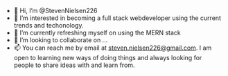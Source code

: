 - 👋 Hi, I’m @StevenNielsen226
- 👀 I’m interested in becoming a full stack webdeveloper using the current trends and techonology.
- 🌱 I’m currently refreshing myself on using the MERN stack
- 💞️ I’m looking to collaborate on ...
- 📫 You can reach me by email at steven.nielsen226@gmail.com. I am open to learning new ways of doing things and always looking for people to share ideas with and learn from.

<!---
StevenNielsen226/StevenNielsen226 is a ✨ special ✨ repository because its `README.md` (this file) appears on your GitHub profile.
You can click the Preview link to take a look at your changes.
--->
